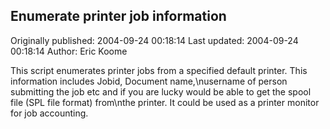 ## Enumerate printer job information

Originally published: 2004-09-24 00:18:14
Last updated: 2004-09-24 00:18:14
Author: Eric Koome

This script enumerates printer jobs from a specified default printer. This information includes Jobid, Document name,\nusername of person submitting the job etc and if you are lucky would be able to get the spool file (SPL file format) from\nthe printer. It could be used as a printer monitor for job accounting.